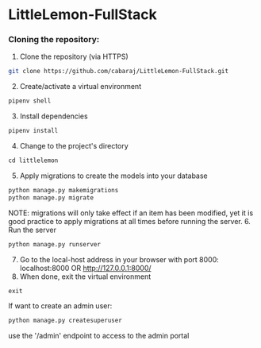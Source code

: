 # LittleLemon-FullStack

### Cloning the repository:
1. Clone the repository (via HTTPS)
```bash
git clone https://github.com/cabaraj/LittleLemon-FullStack.git
```
2. Create/activate a virtual environment
```python
pipenv shell
```
3. Install dependencies
```python
pipenv install
```
4. Change to the project's directory
```python
cd littlelemon
```
5. Apply migrations to create the models into your database
```python
python manage.py makemigrations
python manage.py migrate
```
NOTE: migrations will only take effect if an item has been modified, yet it is good practice to apply migrations at all times before running the server.
6. Run the server
```python
python manage.py runserver
```
7. Go to the local-host address in your browser with port 8000:
localhost:8000 OR
http://127.0.0.1:8000/
8. When done, exit the virtual environment
```python
exit
```

If want to create an admin user:
```python
python manage.py createsuperuser
```
use the '/admin' endpoint to access to the admin portal
